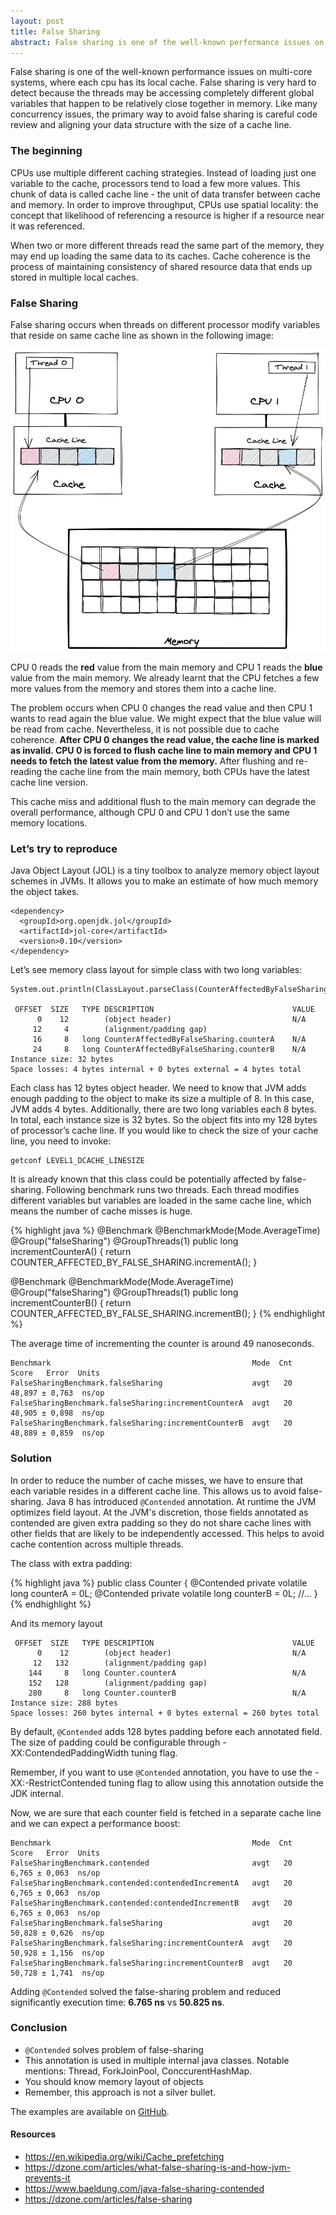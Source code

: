 ```yaml
---
layout: post
title: False Sharing
abstract: False sharing is one of the well-known performance issues on multi-core systems, where each cpu has its local cache. False sharing is very hard to detect because the threads may be accessing completely different global variables that happen to be relatively close together in memory. Like many concurrency issues, the primary way to avoid false sharing is careful code review and aligning your data structure with the size of a cache line. 
---
```

False sharing is one of the well-known performance issues on multi-core systems, where each cpu has its local cache. False sharing is very hard to detect because the threads may be accessing completely different global variables that happen to be relatively close together in memory. Like many concurrency issues, the primary way to avoid false sharing is careful code review and aligning your data structure with the size of a cache line. 

### The beginning

CPUs use multiple different caching strategies. Instead of loading just one variable to the cache, processors tend to load a few more values. This chunk of data is called cache line - the unit of data transfer between cache and memory. In order to improve throughput, CPUs use spatial locality: the concept that likelihood of referencing a resource is higher if a resource near it was referenced.  

When two or more different threads read the same part of the memory, they may end up loading the same data to its caches. Cache coherence is the process of maintaining consistency of shared resource data that ends up stored in multiple local caches.

### False Sharing

False sharing occurs when threads on different processor modify variables that reside on same cache line as shown in the following image:

![false-sharing](/assets/false-sharing.jpg)

CPU 0 reads the **red** value from the main memory and CPU 1 reads the **blue** value from the main memory. We already learnt that the CPU fetches a few more values from the memory and stores them into a cache line.

The problem occurs when CPU 0 changes the read value and then CPU 1 wants to read again the blue value. We might expect that the blue value will be read from cache. Nevertheless, it is not possible due to cache coherence. **After CPU 0 changes the read value, the cache line is marked as invalid. CPU 0 is forced to flush cache line to main memory and CPU 1 needs to fetch the latest value from the memory.** After flushing and re-reading the cache line from the main memory, both CPUs have the latest cache line version.

This cache miss and additional flush to the main memory can degrade the overall performance, although CPU 0 and CPU 1 don’t use the same memory locations. 

### Let’s try to reproduce

Java Object Layout (JOL) is a tiny toolbox to analyze memory object layout schemes in JVMs. It allows you to make an estimate of how much memory the object takes. 

```
<dependency>
  <groupId>org.openjdk.jol</groupId>
  <artifactId>jol-core</artifactId>
  <version>0.10</version>
</dependency>
```

Let’s see memory class layout for simple class with two long variables:

```
System.out.println(ClassLayout.parseClass(CounterAffectedByFalseSharing.class).toPrintable());

 OFFSET  SIZE   TYPE DESCRIPTION                               VALUE
      0    12        (object header)                           N/A
     12     4        (alignment/padding gap)                  
     16     8   long CounterAffectedByFalseSharing.counterA    N/A
     24     8   long CounterAffectedByFalseSharing.counterB    N/A
Instance size: 32 bytes
Space losses: 4 bytes internal + 0 bytes external = 4 bytes total
```

Each class has 12 bytes object header. We need to know that JVM adds enough padding to the object to make its size a multiple of 8. 
In this case, JVM adds 4 bytes. Additionally, there are two long variables each 8 bytes. 
In total, each instance size is 32 bytes. So the object fits into my 128 bytes of processor’s cache line. 
If you would like to check the size of your cache line, you need to invoke: 

```
getconf LEVEL1_DCACHE_LINESIZE
```

It is already known that this class could be potentially affected by false-sharing. 
Following benchmark runs two threads. Each thread modifies different variables but variables are loaded in the same cache line, 
which means the number of cache misses is huge. 

{% highlight java %}
@Benchmark
@BenchmarkMode(Mode.AverageTime)
@Group("falseSharing")
@GroupThreads(1)
public long incrementCounterA() {
   return COUNTER_AFFECTED_BY_FALSE_SHARING.incrementA();
}

@Benchmark
@BenchmarkMode(Mode.AverageTime)
@Group("falseSharing")
@GroupThreads(1)
public long incrementCounterB() {
   return COUNTER_AFFECTED_BY_FALSE_SHARING.incrementB();
}
{% endhighlight %}

The average time of incrementing the counter is around 49 nanoseconds. 

```
Benchmark                                             Mode  Cnt   Score   Error  Units
FalseSharingBenchmark.falseSharing                    avgt   20  48,897 ± 0,763  ns/op
FalseSharingBenchmark.falseSharing:incrementCounterA  avgt   20  48,905 ± 0,898  ns/op
FalseSharingBenchmark.falseSharing:incrementCounterB  avgt   20  48,889 ± 0,859  ns/op
```

### Solution

In order to reduce the number of cache misses, we have to ensure that each variable resides in a different cache line. 
This allows us to avoid false-sharing. Java 8 has introduced `@Contended` annotation. 
At runtime the JVM optimizes field layout. At the JVM's discretion, 
those fields annotated as contended are given extra padding so they do not share cache lines with other fields that are likely to be independently accessed. 
This helps to avoid cache contention across multiple threads.

The class with extra padding:

{% highlight java %}
public class Counter {
   @Contended
   private volatile long counterA = 0L;
   @Contended
   private volatile long counterB = 0L;
//...
}
{% endhighlight %}

And its memory layout

```
 OFFSET  SIZE   TYPE DESCRIPTION                               VALUE
      0    12        (object header)                           N/A
     12   132        (alignment/padding gap)                  
    144     8   long Counter.counterA                          N/A
    152   128        (alignment/padding gap)                  
    280     8   long Counter.counterB                          N/A
Instance size: 288 bytes
Space losses: 260 bytes internal + 0 bytes external = 260 bytes total
```

By default, `@Contended` adds 128 bytes padding before each annotated field. 
The size of padding could be configurable through -XX:ContendedPaddingWidth tuning flag.

Remember, if you want to use `@Contended` annotation, you have to use the -XX:-RestrictContended tuning flag to allow using this annotation outside the JDK internal.

Now, we are sure that each counter field is fetched in a separate cache line and we can expect a performance boost:

```
Benchmark                                             Mode  Cnt   Score   Error  Units
FalseSharingBenchmark.contended                       avgt   20   6,765 ± 0,063  ns/op
FalseSharingBenchmark.contended:contendedIncrementA   avgt   20   6,765 ± 0,063  ns/op
FalseSharingBenchmark.contended:contendedIncrementB   avgt   20   6,765 ± 0,063  ns/op
FalseSharingBenchmark.falseSharing                    avgt   20  50,828 ± 0,626  ns/op
FalseSharingBenchmark.falseSharing:incrementCounterA  avgt   20  50,928 ± 1,156  ns/op
FalseSharingBenchmark.falseSharing:incrementCounterB  avgt   20  50,728 ± 1,741  ns/op
```

Adding `@Contended` solved the false-sharing problem and reduced significantly execution time: **6.765 ns** vs **50.825 ns**.

### Conclusion

* `@Contended` solves problem of false-sharing
* This annotation is used in multiple internal java classes. Notable mentions: Thread, ForkJoinPool, ConccurentHashMap. 
* You should know memory layout of objects
* Remember, this approach is not a silver bullet. 

The examples are available on [GitHub](https://github.com/wkoszolko/false-sharing).

#### Resources

* https://en.wikipedia.org/wiki/Cache_prefetching
* https://dzone.com/articles/what-false-sharing-is-and-how-jvm-prevents-it
* https://www.baeldung.com/java-false-sharing-contended
* https://dzone.com/articles/false-sharing



